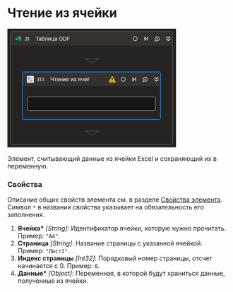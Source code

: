# Чтение из ячейки

![](<../../../../.gitbook/assets1/Cropped-ReadCell.png>)

Элемент, считывающий данные из ячейки Excel и сохраняющий их в переменную.

### Свойства
Описание общих свойств элемента см. в разделе [Свойства элемента](https://docs.primo-rpa.ru/primo-rpa/primo-studio/process/elements#svoistva-elementa).\
Символ `*` в названии свойства указывает на обязательность его заполнения.

1. **Ячейка\*** *[String]*: Идентификатор ячейки, которую нужно прочитать. Пример: `"A4"`.
2. **Страница** *[String]*: Название страницы с указанной ячейкой. Пример: `"Лист1"`.
3. **Индекс страницы** *[Int32]*: Порядковый номер страницы, отсчет начинается с 0. Пример: `0`.
4. **Данные\*** *[Object]*: Переменная, в которой будут храниться данные, полученные из ячейки.

